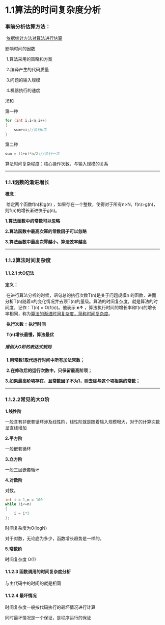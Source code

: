 # 1.1算法的时间复杂度分析

### 事前分析估算方法：

​		<u>依据统计方法对算法进行估算</u>

影响时间的因数

​	1.算法采用的策略和方案 

​	2.编译产生的代码质量

​	3.问题的输入规模

​	4.机器执行的速度



求和

第一种

```c
for (int i;i<n;i++)
{
    sum+=i;//执行n次
}
```

 第二种

```c
sum = (1+n)*n/2;//执行一次
```



算法时间复杂程度：核心操作次数，与输入规模的关系

****



### 1.1.1函数的渐进增长

**概念**：

​			给定两个函数f(n)和g(n) ，如果存在一个整数，使得对于所有n>N，f(n)>g(n)，则f(n)的增长渐进快于g(n)。



**1.算法函数中的常数可以忽略**

**2.算法函数中最高次幂的常数因子可以忽略**

**3.算法函数中最高次幂越小，算法效率越高**

****



### 1.1.2算法时间复杂度

#### 1.1.2.1 大O记法

**定义：**

​			在进行算法分析的时候，语句总的执行次数T(n)是关于问题规模n 的函数，进而分析T(n)随着n的变化情况并去顶T(n)的量级。算法的时间复杂度，就是算法的时间度，记作：T(n) = O(f(n))。他表示 **n↑** ，算法执行时间的增长率和f(n)的增长率相同，称为<u>算法的渐进时间复杂度，简称时间复杂度</u>。

​			**执行次数 = 执行时间**

​			**T(n)增长最慢，算法最优**



##### 推倒大O阶的表达式规则

​	**1.用常数1取代运行时间中所有加法常数；**

​	**2.在修改后的运行次数中，只保留最高阶项；**

​	**3.如果最高阶项存在，且常数因子不为1，则去除与这个项相乘的常数；**

****



### 1.1.2.2常见的大O阶

**1.线性阶**

一般含有非嵌套循环涉及线性阶，线性阶就是随着输入规模增大，对于的计算次数呈直线增加

**2.平方阶**

一般嵌套循环

**3.立方阶**

一般三层嵌套循环

**4.对数阶**

对数。

```c
int i = 1,n = 100
while (i<=n)
{	
	i = i*2
};  
```

时间复杂度为O(logN)

对于对数，无论底为多少，函数增长趋势是一样的。

**5.常数阶**

时间复杂度   O(1)

#### 1.1.2.3 函数调用的时间复杂度分析

与主代码中的时间的就是相同

#### 1.1.2.4 最坏情况

时间复杂度一般按代码执行的最坏情况进行计算

同时最坏情况是一个保证，是程序运行的保证
